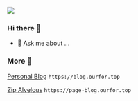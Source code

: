 ![](https://static.ourfor.top/style/bg.jpg)

### Hi there 👋

- 💬  Ask me about ...

### More 🐞

[Personal Blog](https://blog.ourfor.top) `https://blog.ourfor.top`

[Zip Alvelous](https://page-blog.ourfor.top) `https://page-blog.ourfor.top`

